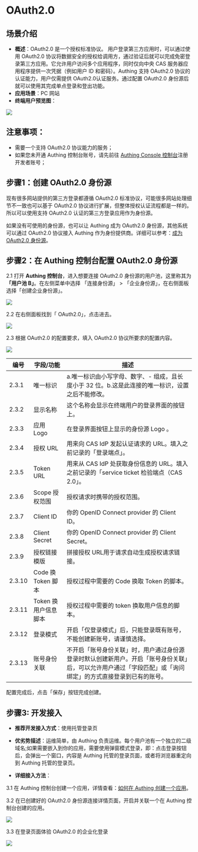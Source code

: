# OAuth2.0

<LastUpdated/>

## 场景介绍

- **概述**：OAuth2.0 是一个授权标准协议。 用户登录第三方应用时，可以通过使用 OAuth2.0 协议将数据安全的授权给调用方，通过验证后就可以完成免密登录第三方应用。它允许用户访问多个应用程序，同时仅向中央 CAS 服务器应用程序提供一次凭据（例如用户 ID 和密码）。Authing 支持 OAuth2.0 协议的认证能力，用户仅需提供  OAuth2.0认证服务。通过配置 OAuth2.0 身份源后就可以使用其完成单点登录和登出功能。
- **应用场景**：PC 网站
- **终端用户预览图**：

<img src="./images/05loginpage.png" />

## 注意事项：

- 需要一个支持 OAuth2.0 协议能力的服务；
- 如果您未开通 Authing 控制台账号，请先前往 [Authing Console 控制台](https://authing.cn/)注册开发者账号；

## 步骤1：创建 OAuth2.0 身份源

现有很多网站提供的第三方登录都遵循 OAuth2.0 标准协议，可能很多网站处理细节不一致也可以基于 OAuth2.0 协议进行扩展，但整体授权认证流程都是一样的。所以可以使用支持 OAuth2.0 认证的第三方登录应用作为身份源。

如果没有可使用的身份源，也可以让 Authing 成为 OAuth2.0 身份源，其他系统可以通过 OAuth2.0 协议接入 Authing 作为身份提供商。详细可以参考：[成为 OAuth2.0 身份源](https://docs.authing.cn/v2/guides/federation/oauth.html)。

## 步骤2：在 Authing 控制台配置 OAuth2.0 身份源

2.1 打开 **Authing 控制台**，进入想要连接 OAuth2.0 身份源的用户池，这里称其为 **「用户池 B」**。在左侧菜单中选择 「连接身份源」 > 「企业身份源」，在右侧面板选择「创建企业身份源」。

<img src="./images/01opensource.png" />

2.2 在右侧面板找到「 OAuth2.0」，点击进去。

<img src="./images/02choiceoauth.png" />

2.3 根据 OAuth2.0 的配置要求，填入  OAuth2.0 协议所要求的配置内容。

<img src="./images/03inputoauth.png" />

| 编号   | 字段/功能            | 描述                                                         |
| ------ | -------------------- | ------------------------------------------------------------ |
| 2.3.1  | 唯一标识             | a.唯一标识由小写字母、数字、- 组成，且长度小于 32 位。b.这是此连接的唯一标识，设置之后不能修改。 |
| 2.3.2  | 显示名称             | 这个名称会显示在终端用户的登录界面的按钮上。                 |
| 2.3.3  | 应用 Logo            | 在登录界面按钮上显示的身份源 Logo 。                         |
| 2.3.4  | 授权 URL             | 用来向 CAS IdP 发起认证请求的 URL。填入之前记录的「登录端点」。 |
| 2.3.5  | Token URL            | 用来从 CAS IdP 处获取身份信息的 URL。填入之前记录的「service ticket 检验端点（CAS 2.0」。 |
| 2.3.6  | Scope 授权范围       | 授权请求时携带的授权范围。                                   |
| 2.3.7  | Client ID            | 你的 OpenID Connect provider 的 Client ID。                  |
| 2.3.8  | Client Secret        | 你的 OpenID Connect provider 的 Client Secret。              |
| 2.3.9  | 授权链接模版         | 拼接授权 URL用于请求自动生成授权请求链接。                   |
| 2.3.10 | Code 换 Token 脚本   | 授权过程中需要的 Code 换取 Token 的脚本。                    |
| 2.3.11 | Token 换用户信息脚本 | 授权过程中需要的 token 换取用户信息的脚本。                  |
| 2.3.12 | 登录模式             | 开启「仅登录模式」后，只能登录既有账号，不能创建新账号，请谨慎选择。 |
| 2.3.13 | 账号身份关联         | 不开启「账号身份关联」时，用户通过身份源登录时默认创建新用户。开启「账号身份关联」后，可以允许用户通过「字段匹配」或「询问绑定」的方式直接登录到已有的账号。 |

配置完成后，点击「保存」按钮完成创建。

## 步骤3: 开发接入

- **推荐开发接入方式**：使用托管登录页

- **优劣势描述**：运维简单，由 Authing 负责运维。每个用户池有一个独立的二级域名;如果需要嵌入到你的应用，需要使用弹窗模式登录，即：点击登录按钮后，会弹出一个窗口，内容是 Authing 托管的登录页面，或者将浏览器重定向到 Authing 托管的登录页。

- **详细接入方法**：

3.1 在 Authing 控制台创建一个应用，详情查看：[如何在 Authing 创建一个应用](https://docs.authing.cn/v2/guides/app/create-app.html)。

3.2 在已创建好的 OAuth2.0 身份源连接详情页面，开启并关联一个在 Authing 控制台创建的应用。

<img src="./images/04opencasapp.png" />

3.3 在登录页面体验 OAuth2.0  的企业化登录

<img src="./images/05loginpage.png" />